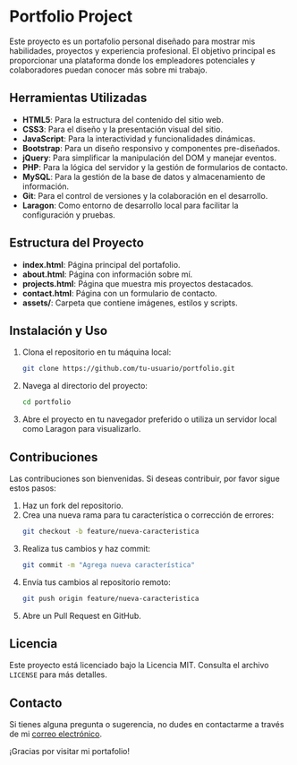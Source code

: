 # Portfolio Project

Este proyecto es un portafolio personal diseñado para mostrar mis habilidades, proyectos y experiencia profesional. El objetivo principal es proporcionar una plataforma donde los empleadores potenciales y colaboradores puedan conocer más sobre mi trabajo.

## Herramientas Utilizadas

- **HTML5**: Para la estructura del contenido del sitio web.
- **CSS3**: Para el diseño y la presentación visual del sitio.
- **JavaScript**: Para la interactividad y funcionalidades dinámicas.
- **Bootstrap**: Para un diseño responsivo y componentes pre-diseñados.
- **jQuery**: Para simplificar la manipulación del DOM y manejar eventos.
- **PHP**: Para la lógica del servidor y la gestión de formularios de contacto.
- **MySQL**: Para la gestión de la base de datos y almacenamiento de información.
- **Git**: Para el control de versiones y la colaboración en el desarrollo.
- **Laragon**: Como entorno de desarrollo local para facilitar la configuración y pruebas.

## Estructura del Proyecto

- **index.html**: Página principal del portafolio.
- **about.html**: Página con información sobre mí.
- **projects.html**: Página que muestra mis proyectos destacados.
- **contact.html**: Página con un formulario de contacto.
- **assets/**: Carpeta que contiene imágenes, estilos y scripts.

## Instalación y Uso

1. Clona el repositorio en tu máquina local:
    ```bash
    git clone https://github.com/tu-usuario/portfolio.git
    ```
2. Navega al directorio del proyecto:
    ```bash
    cd portfolio
    ```
3. Abre el proyecto en tu navegador preferido o utiliza un servidor local como Laragon para visualizarlo.

## Contribuciones

Las contribuciones son bienvenidas. Si deseas contribuir, por favor sigue estos pasos:

1. Haz un fork del repositorio.
2. Crea una nueva rama para tu característica o corrección de errores:
    ```bash
    git checkout -b feature/nueva-caracteristica
    ```
3. Realiza tus cambios y haz commit:
    ```bash
    git commit -m "Agrega nueva característica"
    ```
4. Envía tus cambios al repositorio remoto:
    ```bash
    git push origin feature/nueva-caracteristica
    ```
5. Abre un Pull Request en GitHub.

## Licencia

Este proyecto está licenciado bajo la Licencia MIT. Consulta el archivo `LICENSE` para más detalles.

## Contacto

Si tienes alguna pregunta o sugerencia, no dudes en contactarme a través de mi [correo electrónico](mailto:tu-email@example.com).

¡Gracias por visitar mi portafolio!